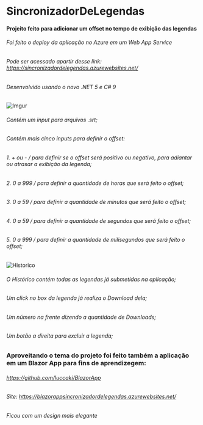 # SincronizadorDeLegendas
#### Projeito feito para adicionar um offset no tempo de exibição das legendas

###### Foi feito o deploy da aplicação no Azure em um Web App Service
###### Pode ser acessado apartir desse link: https://sincronizadordelegendas.azurewebsites.net/

###### Desenvolvido usando o novo .NET 5 e C# 9

![Imgur](https://i.imgur.com/qO6XYJi.png)
###### Contém um input para arquivos .srt;
###### Contém mais cinco inputs para definir o offset:
###### 1. + ou - / para definir se o offset será positivo ou negativo, para adiantar ou atrasar a exibição da legenda;
###### 2. 0 a 999 / para definir a quantidade de horas que será feito o offset;
###### 3. 0 a 59 / para definir a quantidade de minutos que será feito o offset;
###### 4. 0 a 59 / para definir a quantidade de segundos que será feito o offset;
###### 5. 0 a 999 / para definir a quantidade de milisegundos que será feito o offset;
![Historico](https://i.imgur.com/SrzaU1w.png "Historico")
###### O Histórico contém todas as legendas já submetidas na aplicação;
###### Um click no box da legenda já realiza o Download dela;
###### Um número na frente dizendo a quantidade de Downloads;
###### Um botão a direita para excluir a legenda;

### Aproveitando o tema do projeto foi feito também a aplicação em um Blazor App para fins de aprendizegem:
###### https://github.com/luccaki/BlazorApp
###### Site: https://blazorappsincronizadordelegendas.azurewebsites.net/
###### Ficou com um design mais elegante
